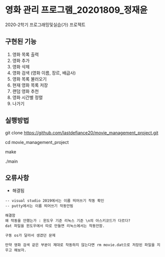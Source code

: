 # 영화 관리 프로그램_20201809_정재윤

2020-2학기 프로그래밍및실습(가) 프로젝트

## 구현된 기능

1. 영화 목록 출력
2. 영화 추가
3. 영화 삭제
4. 영화 검색 (영화 이름, 장르, 배급사)
5. 영화 목록 불러오기 
6. 현재 영화 목록 저장 
7. 랜덤 영화 추천
8. 영화 시간별 정렬
9. 나가기

## 실행방법
git clone https://github.com/lastdefiance20/movie_management_project.git

cd movie_management_project

make

./main

## 오류사항
* 해결됨

```
-- visual studio 2019에서는 이름 띄어쓰기 작동 확인
-- putty에서는 이름 띄어쓰기 작동안됨

해결함
왜 작동을 안했는가 : 윈도우 기준 리눅스 기준 \n의 아스키코드가 다르다?
dat 파일을 윈도우에서 따로 만들면 리눅스에서는 작동안함.

구동 os가 달라서 생겼던 문제

만약 영화 검색 같은 부분이 제대로 작동하지 않는다면 rm movie.dat으로 저장된 파일을 지우고 해보자.
```
